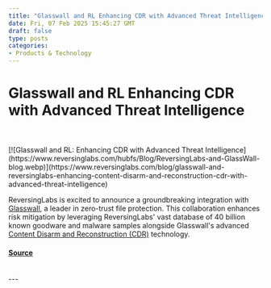 ```yaml
---
title: "Glasswall and RL Enhancing CDR with Advanced Threat Intelligence"
date: Fri, 07 Feb 2025 15:45:27 GMT
draft: false
type: posts
categories: 
- Products & Technology
---
```

# Glasswall and RL Enhancing CDR with Advanced Threat Intelligence

<br/>

<br/>
[![Glasswall and RL: Enhancing CDR with Advanced Threat Intelligence](https://www.reversinglabs.com/hubfs/Blog/ReversingLabs-and-GlassWall-blog.webp)](https://www.reversinglabs.com/blog/glasswall-and-reversinglabs-enhancing-content-disarm-and-reconstruction-cdr-with-advanced-threat-intelligence)

ReversingLabs is excited to announce a groundbreaking integration with [Glasswall](https://www.glasswall.com/), a leader in zero-trust file protection. This collaboration enhances risk mitigation by leveraging ReversingLabs' vast database of 40 billion known goodware and malware samples alongside Glasswall's advanced [Content Disarm and Reconstruction (CDR)](https://www.glasswall.com/cdr) technology.

#### [Source](https://www.reversinglabs.com/blog/glasswall-and-reversinglabs-enhancing-content-disarm-and-reconstruction-cdr-with-advanced-threat-intelligence)

<br/>
---
